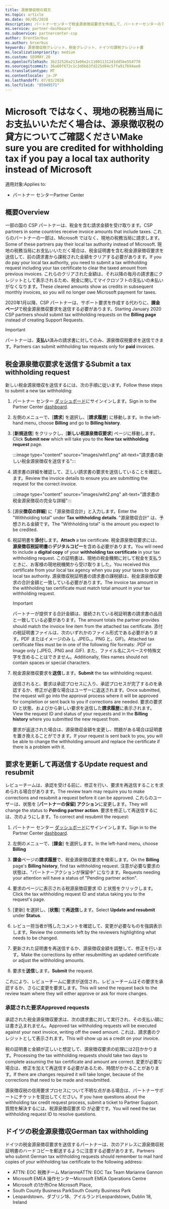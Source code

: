 ```yaml
---
title: 源泉徴収税の貸方
ms.topic: article
ms.date: 06/05/2020
description: パートナーセンターで税金源泉徴収要求を作成して、パートナーセンターのアカウントに源泉徴収税があることを確認します。
ms.service: partner-dashboard
ms.subservice: partnercenter-csp
author: BrentSerbus
ms.author: brserbus
keywords: 源泉徴収税クレジット、税金クレジット、ドイツの課税クレジット書
ms.localizationpriority: medium
ms.custom: SEOMAY.20
ms.openlocfilehash: 3b232526a213a06e2c11001131241dd5be554770
ms.sourcegitcommit: 36a60f672c1c3d6b63fd225d04c5ffa917694ae0
ms.translationtype: MT
ms.contentlocale: ja-JP
ms.lasthandoff: 07/03/2020
ms.locfileid: "85949571"
---
```

# <a name="make-sure-you-are-credited-for-withholding-tax-if-you-pay-a-local-tax-authority-instead-of-microsoft"></a><span data-ttu-id="7434f-104">Microsoft ではなく、現地の税務当局にお支払いいただく場合は、源泉徴収税の貸方についてご確認ください</span><span class="sxs-lookup"><span data-stu-id="7434f-104">Make sure you are credited for withholding tax if you pay a local tax authority instead of Microsoft</span></span>

<span data-ttu-id="7434f-105">適用対象:</span><span class="sxs-lookup"><span data-stu-id="7434f-105">Applies to:</span></span>

- <span data-ttu-id="7434f-106">パートナー センター</span><span class="sxs-lookup"><span data-stu-id="7434f-106">Partner Center</span></span>

## <a name="overview"></a><span data-ttu-id="7434f-107">概要</span><span class="sxs-lookup"><span data-stu-id="7434f-107">Overview</span></span>

<span data-ttu-id="7434f-108">一部の国の CSP パートナーは、税金を含む請求金額を受け取ります。</span><span class="sxs-lookup"><span data-stu-id="7434f-108">CSP partners in some countries receive invoice amounts that include taxes.</span></span> <span data-ttu-id="7434f-109">これらのパートナーの一部は、Microsoft ではなく、現地の税務当局に請求します。</span><span class="sxs-lookup"><span data-stu-id="7434f-109">Some of these partners pay their local tax authority instead of Microsoft.</span></span> <span data-ttu-id="7434f-110">現地の税務当局にお支払いいただく場合は、税金証明書を含む税金源泉徴収要求を送信して、前の請求書から課税された金額をクリアする必要があります。</span><span class="sxs-lookup"><span data-stu-id="7434f-110">If you do pay your local tax authority, you need to submit a tax withholding request including your tax certificate to clear the taxed amount from previous invoices.</span></span> <span data-ttu-id="7434f-111">これらのクリアされた金額は、それ以降の毎月の請求書にクレジットとして表示されるため、税金に関してマイクロソフトの支払いの未払いがなくなります。</span><span class="sxs-lookup"><span data-stu-id="7434f-111">These cleared amounts show as credits in subsequent monthly invoices, so you will no longer owe Microsoft payment for taxes.</span></span>

<span data-ttu-id="7434f-112">2020年1月以降、CSP パートナーは、サポート要求を作成する代わりに、**課金ページ**で税金源泉徴収要求を送信する必要があります。</span><span class="sxs-lookup"><span data-stu-id="7434f-112">Starting January 2020 CSP partners should submit tax withholding requests on the **Billing page** instead of creating Support Requests.</span></span>

> [!IMPORTANT]
> <span data-ttu-id="7434f-113">パートナーは、**支払い**済みの請求書に対してのみ、源泉徴収税要求を送信できます。</span><span class="sxs-lookup"><span data-stu-id="7434f-113">Partners can submit withholding tax requests only for **paid** invoices.</span></span>

## <a name="submit-a-tax-withholding-request"></a><span data-ttu-id="7434f-114">税金源泉徴収要求を送信する</span><span class="sxs-lookup"><span data-stu-id="7434f-114">Submit a tax withholding request</span></span>

<span data-ttu-id="7434f-115">新しい税金源泉徴収を送信するには、次の手順に従います。</span><span class="sxs-lookup"><span data-stu-id="7434f-115">Follow these steps to submit a new tax withholding:</span></span>

1. <span data-ttu-id="7434f-116">パートナー センター [ダッシュボード](https://partner.microsoft.com/dashboard/home)にサインインします。</span><span class="sxs-lookup"><span data-stu-id="7434f-116">Sign in to the Partner Center [dashboard](https://partner.microsoft.com/dashboard/home).</span></span>

2. <span data-ttu-id="7434f-117">左側のメニューで、[**請求**] を選択し、[**請求履歴**] に移動します。</span><span class="sxs-lookup"><span data-stu-id="7434f-117">In the left-hand menu, choose **Billing** and go to **Billing history**.</span></span>

3. <span data-ttu-id="7434f-118">[**新規送信**] をクリックし、[**新しい税源泉徴収要求**] ページに移動します。</span><span class="sxs-lookup"><span data-stu-id="7434f-118">Click **Submit new** which will take you to the **New tax withholding request** page.</span></span>

   :::image type="content" source="images/wht1.png" alt-text="請求書の新しい税金源泉徴収を送信する":::

4. <span data-ttu-id="7434f-120">請求書の詳細を確認して、正しい請求書の要求を送信していることを確認します。</span><span class="sxs-lookup"><span data-stu-id="7434f-120">Review the invoice details to ensure you are submitting the request for the correct invoice.</span></span>

   :::image type="content" source="images/wht2.png" alt-text="請求書の税金源泉徴収の完全な詳細":::

5. <span data-ttu-id="7434f-122">[源泉**徴収の詳細**] に「源泉徴収合計」と入力します。</span><span class="sxs-lookup"><span data-stu-id="7434f-122">Enter the "Withholding total" under **Tax withholding details**.</span></span> <span data-ttu-id="7434f-123">"源泉徴収合計" は、予想される金額です。</span><span class="sxs-lookup"><span data-stu-id="7434f-123">The "Withholding total" is the amount you expect to be credited.</span></span>

6. <span data-ttu-id="7434f-124">税証明書を**添付**します。</span><span class="sxs-lookup"><span data-stu-id="7434f-124">**Attach** a tax certificate.</span></span> <span data-ttu-id="7434f-125">税金源泉徴収要求には、**源泉徴収税証明書**の**デジタルコピー**を含める必要があります。</span><span class="sxs-lookup"><span data-stu-id="7434f-125">You will need to include a **digital copy** of your **withholding tax certificate** in your tax withholding request.</span></span> <span data-ttu-id="7434f-126">この証明書は、現地の税金機関に対して税金を支払うときに、お客様の現地税機関から受け取りました。</span><span class="sxs-lookup"><span data-stu-id="7434f-126">You received this certificate from your local tax agency when you pay your taxes to your local tax authority.</span></span> <span data-ttu-id="7434f-127">源泉徴収税証明書の請求書の課税額は、税金源泉徴収要求の合計金額と一致している必要があります。</span><span class="sxs-lookup"><span data-stu-id="7434f-127">The invoice tax amount in the withholding tax certificate must match total amount in your tax withholding request.</span></span>

   > [!IMPORTANT]
   > <span data-ttu-id="7434f-128">パートナーが提供する合計金額は、接続されている税証明書の請求書の品目と一致している必要があります。</span><span class="sxs-lookup"><span data-stu-id="7434f-128">The amount totals the partner provides should match the invoice line item from the attached tax certificate.</span></span> <span data-ttu-id="7434f-129">添付の税証明書ファイルは、次のいずれかのファイル形式である必要があります。PDF またはイメージのみ (。JPEG、。PNG と。GIF)。</span><span class="sxs-lookup"><span data-stu-id="7434f-129">Attached tax certificate files must be in one of the following file formats: .PDF or Image only (.JPEG, .PNG and .GIF).</span></span> <span data-ttu-id="7434f-130">また、ファイル名にスペースや特殊文字を含めることはできません。</span><span class="sxs-lookup"><span data-stu-id="7434f-130">Additionally, files names should not contain spaces or special characters.</span></span>

7. <span data-ttu-id="7434f-131">税金源泉徴収要求を**送信**します。</span><span class="sxs-lookup"><span data-stu-id="7434f-131">**Submit** the tax withholding request.</span></span>

   <span data-ttu-id="7434f-132">送信されると、要求は承認プロセスに入り、承認プロセスが完了するのを承認するか、修正が必要な場合はユーザーに返送されます。</span><span class="sxs-lookup"><span data-stu-id="7434f-132">Once submitted, the request will go into the approval process where it will be approved for completion or sent back to you if corrections are needed.</span></span> <span data-ttu-id="7434f-133">要求の要求 ID と状態、およびから新しい要求を送信した**請求履歴**に表示されます。</span><span class="sxs-lookup"><span data-stu-id="7434f-133">View the request ID and status of your requests and  in the **Billing history** where you submitted the new request from.</span></span>

   <span data-ttu-id="7434f-134">要求が返送された場合は、源泉徴収金額を変更し、問題がある場合は証明書を置き換えることができます。</span><span class="sxs-lookup"><span data-stu-id="7434f-134">If your request is sent back to you, you will be able to change the withholding amount and replace the certificate if there is a problem with it.</span></span>

## <a name="update-request-and-resubmit"></a><span data-ttu-id="7434f-135">要求を更新して再送信する</span><span class="sxs-lookup"><span data-stu-id="7434f-135">Update request and resubmit</span></span>

<span data-ttu-id="7434f-136">レビューチームは、承認を受ける前に、修正を行い、要求を再送信することを求められる場合があります。</span><span class="sxs-lookup"><span data-stu-id="7434f-136">The review team may require you to make corrections and resubmit a request before it can be approved.</span></span> <span data-ttu-id="7434f-137">これらのユーザーは、状態を [**パートナーの保留] アクション**に変更します。</span><span class="sxs-lookup"><span data-stu-id="7434f-137">They will change the status to **Pending partner action**.</span></span> <span data-ttu-id="7434f-138">要求を修正して再送信するには、次のようにします。</span><span class="sxs-lookup"><span data-stu-id="7434f-138">To correct and resubmit the request:</span></span>

1. <span data-ttu-id="7434f-139">パートナー センター [ダッシュボード](https://partner.microsoft.com/dashboard/home)にサインインします。</span><span class="sxs-lookup"><span data-stu-id="7434f-139">Sign in to the Partner Center [dashboard](https://partner.microsoft.com/dashboard/home).</span></span>

2. <span data-ttu-id="7434f-140">左側のメニューで、[**課金**] を選択します。</span><span class="sxs-lookup"><span data-stu-id="7434f-140">In the left-hand menu, choose **Billing**</span></span>

3. <span data-ttu-id="7434f-141">**課金**ページの**請求履歴**で、税金源泉徴収要求を検索します。</span><span class="sxs-lookup"><span data-stu-id="7434f-141">On the **Billing** page's **Billing history**, find tax withholding request.</span></span> <span data-ttu-id="7434f-142">注意が必要な要求の状態は、"パートナーアクションが保留中" になります。</span><span class="sxs-lookup"><span data-stu-id="7434f-142">Requests needing your attention will have a status of "Pending partner action".</span></span>

4. <span data-ttu-id="7434f-143">要求のページに表示される税源泉徴収要求 ID と状態をクリックします。</span><span class="sxs-lookup"><span data-stu-id="7434f-143">Click the tax withholding request ID and status taking you to the request's page.</span></span>

5. <span data-ttu-id="7434f-144">[更新] を選択し、[**状態**] で**再送信**します。</span><span class="sxs-lookup"><span data-stu-id="7434f-144">Select **Update and resubmit** under **Status**.</span></span>

6. <span data-ttu-id="7434f-145">レビュー担当者が残したコメントを確認して、変更が必要なものを強調表示します。</span><span class="sxs-lookup"><span data-stu-id="7434f-145">Review the comments left by the reviewers highlighting what needs to be changed.</span></span>

7. <span data-ttu-id="7434f-146">更新された証明書を再送信するか、源泉徴収金額を調整して、修正を行います。</span><span class="sxs-lookup"><span data-stu-id="7434f-146">Make the corrections by either resubmitting an updated certificate or adjust the withholding amounts.</span></span>

8. <span data-ttu-id="7434f-147">要求を**送信**します。</span><span class="sxs-lookup"><span data-stu-id="7434f-147">**Submit** the request.</span></span>

<span data-ttu-id="7434f-148">これにより、レビューチームに要求が送信され、レビューチームはその要求を承認するか、さらに変更を要求します。</span><span class="sxs-lookup"><span data-stu-id="7434f-148">This will send the request back to the review team where they will either approve or ask for more changes.</span></span>

### <a name="approved-requests"></a><span data-ttu-id="7434f-149">承認された要求</span><span class="sxs-lookup"><span data-stu-id="7434f-149">Approved requests</span></span>

<span data-ttu-id="7434f-150">承認された税金源泉徴収要求は、次の請求書に対して実行され、その支払い額には書き込まれません。</span><span class="sxs-lookup"><span data-stu-id="7434f-150">Approved tax withholding requests will be executed against your next invoice, writing off the owed amount.</span></span> <span data-ttu-id="7434f-151">これは、請求書のクレジットとして表示されます。</span><span class="sxs-lookup"><span data-stu-id="7434f-151">This will show up as a credit on your invoice.</span></span>

<span data-ttu-id="7434f-152">税の証明書と金額が正しいと想定して、源泉徴収要求の処理には2日かかります。</span><span class="sxs-lookup"><span data-stu-id="7434f-152">Processing the tax withholding requests should take two days to complete assuming the tax certificate and amount are correct.</span></span> <span data-ttu-id="7434f-153">変更が必要な場合は、修正を加えて再送信する必要があるため、時間がかかることがあります。</span><span class="sxs-lookup"><span data-stu-id="7434f-153">If there are changes required it will take longer, because of the corrections that need to be made and resubmitted.</span></span>

<span data-ttu-id="7434f-154">源泉徴収税の信用要求プロセスについて不明な点がある場合は、パートナーサポートにチケットを提出してください。</span><span class="sxs-lookup"><span data-stu-id="7434f-154">If you have questions about the withholding tax credit request process, submit a ticket to Partner Support.</span></span> <span data-ttu-id="7434f-155">質問を解決するには、税源泉徴収要求 ID が必要です。</span><span class="sxs-lookup"><span data-stu-id="7434f-155">You will need the tax withholding request ID to resolve questions.</span></span>

## <a name="german-tax-withholding"></a><span data-ttu-id="7434f-156">ドイツの税金源泉徴収</span><span class="sxs-lookup"><span data-stu-id="7434f-156">German tax withholding</span></span>

<span data-ttu-id="7434f-157">ドイツの税金源泉徴収要求を送信するパートナーは、次のアドレスに源泉徴収税証明書のハードコピーを郵送するように注意する必要があります。</span><span class="sxs-lookup"><span data-stu-id="7434f-157">Partners who submit German tax withholding requests should remember to mail hard copies of your withholding tax certificate to the following address:</span></span>

- <span data-ttu-id="7434f-158">ATTN: EOC 税務チーム Marianne</span><span class="sxs-lookup"><span data-stu-id="7434f-158">ATTN: EOC Tax Team Marianne Gannon</span></span>
- <span data-ttu-id="7434f-159">Microsoft EMEA 操作センター</span><span class="sxs-lookup"><span data-stu-id="7434f-159">Microsoft EMEA Operations Centre</span></span>
- <span data-ttu-id="7434f-160">Microsoft の1か所</span><span class="sxs-lookup"><span data-stu-id="7434f-160">One Microsoft Place,</span></span>
- <span data-ttu-id="7434f-161">South County Business Park</span><span class="sxs-lookup"><span data-stu-id="7434f-161">South County Business Park</span></span>
- <span data-ttu-id="7434f-162">Leopardstown、ダブリン18、アイルランド</span><span class="sxs-lookup"><span data-stu-id="7434f-162">Leopardstown, Dublin 18, Ireland</span></span>
